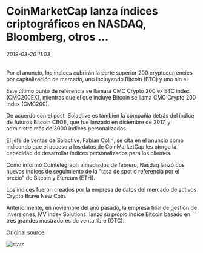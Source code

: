 # CoinMarketCap lanza índices criptográficos en NASDAQ, Bloomberg, otros ...

###### 2019-03-20 11:03

Por el anuncio, los índices cubrirán la parte superior 200 cryptocurrencies por capitalización de mercado, uno incluyendo Bitcoin (BTC) y uno sin él.

Este último punto de referencia se llamará CMC Crypto 200 ex BTC index (CMC200EX), mientras que el que incluye Bitcoin se llama CMC Crypto 200 index (CMC200).

De acuerdo con el post, Solactive es también la compañía detrás del índice de futuros Bitcoin CBOE, que fue lanzado en diciembre de 2017, y administra más de 3000 índices personalizados.

El jefe de ventas de Solactive, Fabian Colin, se cita en el anuncio como indicando que el acceso a los datos de CoinMarketCap les otorga la capacidad de desarrollar índices personalizados para los clientes.

Como informó Cointelegraph a mediados de febrero, Nasdaq lanzó dos nuevos índices de seguimiento de la "tasa de spot o referencia por el precio" de Bitcoin y Etereum (ETH).

Los índices fueron creados por la empresa de datos del mercado de activos Crypto Brave New Coin.

Anteriormente, en noviembre del año pasado, la empresa filial de gestión de inversiones, MV index Solutions, lanzó su propio índice Bitcoin basado en tres grandes mostradores de venta libre (OTC).

[Original source](https://cointelegraph.com/news/coinmarketcap-launches-crypto-indices-on-nasdaq-bloomberg-others)

![stats](https://c.statcounter.com/11760860/0/a89fa40b/1/ "stats")
